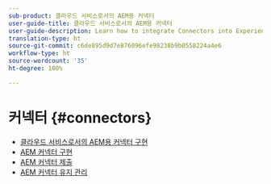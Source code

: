```yaml
---
sub-product: 클라우드 서비스로서의 AEM용 커넥터
user-guide-title: 클라우드 서비스로서의 AEM용 커넥터
user-guide-description: Learn how to integrate Connectors into Experience Manager as a Cloud Service.
translation-type: ht
source-git-commit: c6de895d9d7e876096efe98238b9b0558224a4e6
workflow-type: ht
source-wordcount: '35'
ht-degree: 100%

---
```



# 커넥터 {#connectors}

+ [클라우드 서비스로서의 AEM용 커넥터 구현](/help/connectors/home.md)
+ [AEM 커넥터 구현](implement.md)
+ [AEM 커넥터 제출](submit.md)
+ [AEM 커넥터 유지 관리](maintain.md)
